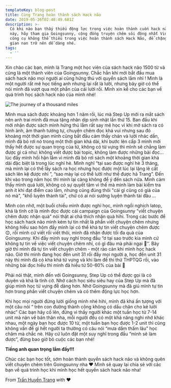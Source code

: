 ```yaml
---
templateKey: blog-post
title: Cùng Trang hoàn thành sách Hack não
date: 2019-05-26T02:48:49.681Z
description: >-
  Có khi nào bạn thấy thiếu động lực trong việc hoàn thành cuốn hack não dày cộm
  này, hãy tham gia Goingsunny, cộng đồng truyện chêm sôi động nhất Việt Nam,
  công cụ không thể thiếu trong việc hoàn thành sách Hack Não, để chặng đường
  gian nan trở nên dễ dàng nhé.
tags:
  - ''
---
```

Xin chào các bạn, mình là Trang một học viên của sách hack não 1500 từ và cũng là một thành viên của Goingsunny. Chắc hẳn khi mới bắt đầu mua sách hack não mọi người ai cũng hứng thú với quyển sách lắm nhỉ ! Mình là một người rất mê học tiếng anh nhưng lại rất là lười, nhưng bây giờ có thể nói mình đã vượt qua một phần của cái lười rồi. Mình xin kể cho các bạn về quá trình học sách hack não của mình nhé!

![The journey of a thousand miles](/img/cm7jpjywyaarmbb-1-.jpg "The journey of a thousand miles")

Mình mua sách được khoảng hơn 1 năm rồi, lúc mà Step Up mới ra mắt sách nên anh trai mình đã mua tặng nhân dịp sinh nhật lần thứ 15. Ban đầu khi mới nhận được sách mình hứng thú lắm rất say mê học vì khi mở sách ra có hình ảnh, âm thanh tương tự, chuyện chêm đọc khá vui nhưng sau đó khoảng một thời gian mình cũng bắt đầu cảm thấy chán và lười nhác dần, mình đã bỏ rơi nó trong một thời gian khá dài, khi bước lên cấp 3 mình mới thấy hết được sự quan trọng của từ, không có từ vựng thì mình sẽ chẳng làm được gì cả như: không viết được bài topic, không làm được những bài đọc... lúc đấy mình hối hận lắm vì mình đã bỏ rơi sách một khoảng thời gian khá dài đặc biệt là trong lúc nghỉ hè. Mình nghĩ “tại sao được nghỉ hè 3 tháng, mà mình lại có thể lấy sách ra học nhưng học được một lúc lại lặng lẽ cất sách lên kệ được nhỉ ”, “sao mày lại có thể lười như thế được hả Trang”. Đến khi vào trong năm học thì mình lại càng không để ý đến sách nữa. Mình cảm thấy mình quá lười, không có sự quyết tâm vì thế mà mình làm bài kiểm tra anh ít khi đạt điểm cao lắm, nhưng cũng đúng thôi "cái gì cũng có giá của nó mà", "khổ luyên thành tài", chứ có ai nói sướng luyện thành tài đâu ...

Mình còn nhớ, một buổi chiều mình được nghỉ học, mình ngồi nghịch latop, khá là tình cờ là mình đọc được cái campaign của Goingsunny "viết chuyện chêm được nhận quà" nói thật ai chả thích nhận quà hihi. Trong các bước để học sách hack não mình kém tự tin nhất là phần viết chuyện chêm nhưng không hiểu sao hôm đấy mình lại có thể khá tự tin viết chuyện chêm được 😊, rồi mình cứ viết rồi viết thôi, mình đã nhận được tối đa quà của Goingsunny. Khi đấy mình suy nghĩ trong đầu “ơ tại sao trước kia mình cứ không tự tin về việc viết chuyện chêm nhỉ, có gì đâu mà phải ngại 🙂’’. Bây giờ thì mình đã tự tin viết chuyện chêm - một rào cản khi mình học hack não. Giờ thì mình đang học đến unit 31 rồi đấy mọi người ạ, học đến unit 31 này thì mình đã có kha khá từ vựng và khi làm đề thi thử THPTQG rồi, vào những bài đọc hiểu thì mình đã hiểu từ 50-60% của bài 🙂

Phải nói thật, mình đến với Goingsunny, Step Up có thể được gọi là có duyên và khá là tình cờ. Nhờ cách học siêu siêu hay của Step Up mà đã giúp mình học từ vựng đễ dàng hơn. Nhờ Goingsunny mà đã giú mình tự tin hơn trong phần viết chuyện chêm và có thêm động lực học hơn. 

Khi học mọi người đừng lười giống mình nhé hihi, mình đã khá ấn tượng với một câu nói “ trên con đường thành công không có dấu chân cho kẻ lười nhác” Các bạn hãy cố lên, đừng vì  thấy người khác một tuần học từ 7-14 unit mà nản về bản thân nha, mỗi người đều có một khả năng nghi nhớ khác nhau, một ngày bạn học được 10 từ, một tuần bạn học được 1-2 unit thì cũng không vấn đề gì hết người ta thường có câu nói “mưa dầm thấm lâu” học châm mà chắc nè. Hãy cứ luôn đặt một suy nghĩ trong đầu “mình sẽ làm được”, đừng bao giờ bỏ cuộc các bạn nhé!

**Tiếng anh quan trọng lắm đấy!!!**

Chúc các bạn học tốt, sớm hoàn thành quyển sách hack não và không quên viết chuyện chêm trên Goingsunny nha ❤ Mình sẽ quay lại chia sẻ với các bạn về quá trình học khi mình học hết quyển sách hack não nha!



From [Trần Huyền Trang](https://www.facebook.com/trangchit2002) with ❤️
